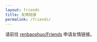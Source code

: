 ```yaml
---
layout: friends
title: 友情链接
permalink: /friends/
---
```


请前往 [renbaoshuo/Friends](https://github.com/renbaoshuo/Friends) 申请友情链接。
